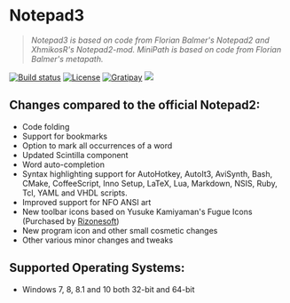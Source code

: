 # Notepad3

> *Notepad3 is based on code from Florian Balmer's Notepad2 and XhmikosR's Notepad2-mod. MiniPath is based on code from Florian Balmer's metapath.*

[![Build status](https://img.shields.io/appveyor/ci/rizonesoft/notepad3/master.svg)](https://ci.appveyor.com/project/rizonesoft/notepad3/branch/master)
[![License](https://img.shields.io/badge/License-BSD%203--Clause-blue.svg)](https://opensource.org/licenses/BSD-3-Clause)
[![Gratipay](https://img.shields.io/gratipay/project/Notepad3.svg)](https://gratipay.com/Notepad3/)
[![](https://img.shields.io/badge/Donate-PayPal-brightgreen.svg)]()

## Changes compared to the official Notepad2:

* Code folding
* Support for bookmarks
* Option to mark all occurrences of a word
* Updated Scintilla component
* Word auto-completion
* Syntax highlighting support for AutoHotkey, AutoIt3, AviSynth, Bash, CMake, CoffeeScript, 
  Inno Setup, LaTeX, Lua, Markdown, NSIS, Ruby, Tcl, YAML and VHDL scripts.
* Improved support for NFO ANSI art
* New toolbar icons based on Yusuke Kamiyaman's Fugue Icons (Purchased by [Rizonesoft](https://www.rizonesoft.com))
* New program icon and other small cosmetic changes
* Other various minor changes and tweaks

## Supported Operating Systems:

* Windows 7, 8, 8.1 and 10 both 32-bit and 64-bit